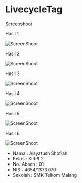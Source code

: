 # LivecycleTag

Screenshoot

Hasil 1

![ScreenShoot](https://github.com/ai2025/LivecycleTag/blob/master/1.PNG "")


Hasil 2

![ScreenShoot](https://github.com/ai2025/LivecycleTag/blob/master/2.PNG "")


Hasil 3

![ScreenShoot](https://github.com/ai2025/LivecycleTag/blob/master/3.PNG "")


Hasil 4

![ScreenShoot](https://github.com/ai2025/LivecycleTag/blob/master/4.PNG "")


Hasil 5

![ScreenShoot](https://github.com/ai2025/LivecycleTag/blob/master/5.PNG "")


Hasil 6

![ScreenShoot](https://github.com/ai2025/LivecycleTag/blob/master/6.PNG "")


* Nama : Aisyatush Shofiah
* Kelas : XIRPL2
* No. Absen : 01
* NIS : 4654/1373.070
* Sekolah : SMK Telkom Malang
